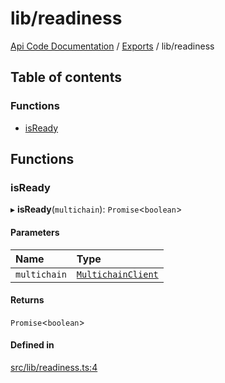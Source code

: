 # lib/readiness
 
[Api Code Documentation](../README.md) / [Exports](../modules.md) / lib/readiness

## Table of contents

### Functions

- [isReady](lib_readiness.md#isready)

## Functions

### isReady

▸ **isReady**(`multichain`): `Promise`\<`boolean`\>

#### Parameters

| Name | Type |
| :------ | :------ |
| `multichain` | [`MultichainClient`](../interfaces/service_Client_h.MultichainClient.md) |

#### Returns

`Promise`\<`boolean`\>

#### Defined in

[src/lib/readiness.ts:4](https://github.com/openkfw/TruBudget/blob/26ade46/api/src/lib/readiness.ts#L4)
